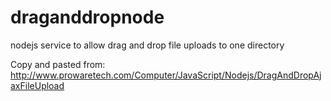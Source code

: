 # draganddropnode
nodejs service to allow drag and drop file uploads to one directory


Copy and pasted from: http://www.prowaretech.com/Computer/JavaScript/Nodejs/DragAndDropAjaxFileUpload



